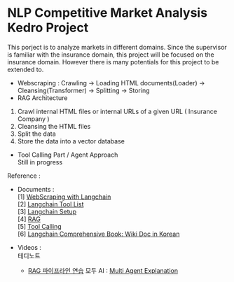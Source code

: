 # NLP Competitive Market Analysis Kedro Project
This porject is to analyze markets in different domains. Since the supervisor is familiar with the insurance domain, this project will be focused on the insurance domain. However there is many potentials for this project to be extended to.  



* Webscraping : Crawling -> Loading HTML documents(Loader) -> Cleansing(Transformer) -> Splitting -> Storing
* RAG Architecture
1. Crawl internal HTML files or internal URLs of a given URL ( Insurance Company ) 
2. Cleansing the HTML files
3. Split the data
4. Store the data into a vector database


* Tool Calling Part / Agent Approach  
Still in progress

  

Reference :   
- Documents :  
  [1] [WebScraping with Langchain](https://python.langchain.com/v0.1/docs/use_cases/web_scraping/)   
  [2] [Langchain Tool List](https://python.langchain.com/v0.1/docs/integrations/tools/)    
  [3] [Langchain Setup](https://python.langchain.com/v0.1/docs/get_started/installation/)     
  [4] [RAG](https://python.langchain.com/v0.1/docs/use_cases/question_answering/)  
  [5] [Tool Calling](https://python.langchain.com/docs/concepts/tool_calling/)  
  [6] [Langchain Comprehensive Book: Wiki Doc in Korean](https://wikidocs.net/262595)  
  
- Videos :  
  테디노트
    - [RAG 파이프라인 연습](https://www.youtube.com/watch?v=1scMJH93v0M&t=572s)
  모두 AI : [Multi Agent Explanation](https://www.youtube.com/watch?v=1n_Kui6B43Y)  
